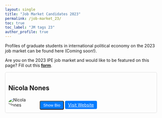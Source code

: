 ```yaml
---
layout: single
title: "Job Market Candidates 2023"
permalink: /job-market_23/
toc: true
toc_label: "JM tags 23"
author_profile: true
---
```


Profiles of graduate students in international political economy on the 2023 job market can be found here (Coming soon!).

Are you on the 2023 IPE job market and would like to be featured on this page? Fill out this <a href="https://docs.google.com/forms/d/e/1FAIpQLSdmoA9D7h90rv2wWilO6jyfFTSULvtl1eftsVdSDC6-64EffQ/viewform"><b>form</b></a>.

<style>
  HTML SCSSResult Skip Results Iframe EDIT ON
  body {
    padding: 100px;
    font-family: -apple-system, BlinkMacSystemFont, "Segoe UI", Roboto, Helvetica, Arial, sans-serif,
      "Apple Color Emoji", "Segoe UI Emoji", "Segoe UI Symbol";
  }

  .candidate {
    margin-bottom: 20px;
    border: 1px solid #ddd;
    padding: 10px;
    border-radius: 5px;
  }

  .candidate img {
    max-width: 100px;
    max-height: 100px;
    border-radius: 50%;
  }

  .candidate-details {
    display: none;
  }

  .candidate-details p {
    background: #eee;
    padding: 15px;
    border-radius: 4px;
    margin-top: 10px;
  }

  .show-details {
    display: inline-block;
    cursor: pointer;
    background: #007bff;
    color: #fff;
    padding: 5px 10px;
    border-radius: 4px;
  }
</style>

<script>
  // JavaScript function to toggle the visibility of the bio when the button is clicked
  function toggleBio(candidateId) {
    var bio = document.getElementById(candidateId + '-bio');
    bio.style.display = (bio.style.display === 'none' || bio.style.display === '') ? 'block' : 'none';
  }
</script>

<div class="candidate">
  <h2>Nicola Nones</h2>
  <img src="https://gsipe-workshop.github.io/images/Nones_pic_sqaure.jpeg" alt="Nicola Nones">
  <button class="show-details" onclick="toggleBio('nicola')">Show Bio</button>
  <a href="https://nicolanones.weebly.com" target="_blank" class="show-details">Visit Website</a>
  <div class="candidate-details" id="nicola-bio" style="display: none;">
    <p>
      Nicola is a PhD candidate at the University of Virginia, Charlottesville, studying International Relations and
      Quantitative Methods with a substantive focus on the political economy of finance and the media and a regional
      emphasis on European as well as Emerging Markets. His dissertation project investigates the relationship between
      investors' sentiments and socially constructed media categories, such as the BRICS and the PIIGS. Prior to pursuing
      graduate studies at UVA, he received a Bachelor and a Master in International Relations at the University of
      Bologna and a Master in International Political Economy at the London School of Economics.
    </p>
  </div>
</div>

